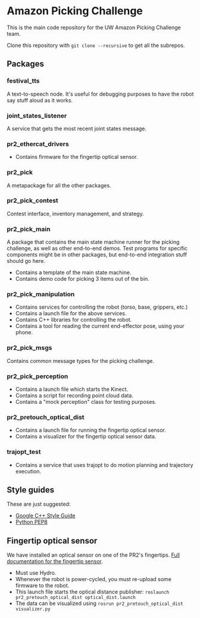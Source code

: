 # Amazon Picking Challenge
This is the main code repository for the UW Amazon Picking Challenge team.

Clone this repository with `git clone --recursive` to get all the subrepos.

## Packages
### festival_tts
A text-to-speech node.
It's useful for debugging purposes to have the robot say stuff aloud as it works.

### joint_states_listener
A service that gets the most recent joint states message.

### pr2_ethercat_drivers
- Contains firmware for the fingertip optical sensor.

### pr2_pick
A metapackage for all the other packages.

### pr2_pick_contest
Contest interface, inventory management, and strategy.

### pr2_pick_main
A package that contains the main state machine runner for the picking challenge, as well as other end-to-end demos.
Test programs for specific components might be in other packages, but end-to-end integration stuff should go here.

- Contains a template of the main state machine.
- Contains demo code for picking 3 items out of the bin.

### pr2_pick_manipulation
- Contains services for controlling the robot (torso, base, grippers, etc.)
- Contains a launch file for the above services.
- Contains C++ libraries for controlling the robot.
- Contains a tool for reading the current end-effector pose, using your phone.

### pr2_pick_msgs
Contains common message types for the picking challenge.

### pr2_pick_perception
- Contains a launch file which starts the Kinect.
- Contains a script for recording point cloud data.
- Contains a "mock perception" class for testing purposes.

### pr2_pretouch_optical_dist
- Contains a launch file for running the fingertip optical sensor.
- Contains a visualizer for the fingertip optical sensor data.

### trajopt_test
- Contains a service that uses trajopt to do motion planning and trajectory execution.

## Style guides
These are just suggested:
- [Google C++ Style Guide](https://google-styleguide.googlecode.com/svn/trunk/cppguide.html)
- [Python PEP8](https://www.python.org/dev/peps/pep-0008/)

## Fingertip optical sensor
We have installed an optical sensor on one of the PR2's fingertips.
[Full documentation for the fingertip sensor](https://bitbucket.org/uwsensors/pr2_pretouch_optical_dist/wiki/Publishing%20Distance%20Data).

- Must use Hydro.
- Whenever the robot is power-cycled, you must re-upload some firmware to the robot.
- This launch file starts the optical distance publisher: `roslaunch pr2_pretouch_optical_dist optical_dist.launch`
- The data can be visualized using `rosrun pr2_pretouch_optical_dist visualizer.py`
